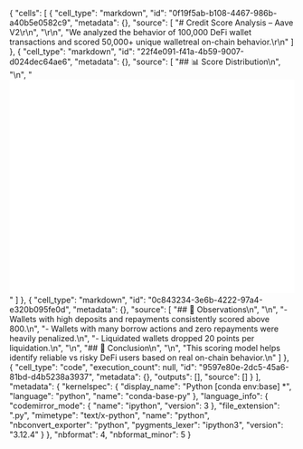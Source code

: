 {
 "cells": [
  {
   "cell_type": "markdown",
   "id": "0f19f5ab-b108-4467-986b-a40b5e0582c9",
   "metadata": {},
   "source": [
    "# Credit Score Analysis – Aave V2\r\n",
    "\r\n",
    "We analyzed the behavior of 100,000 DeFi wallet transactions and scored 50,000+ unique walletreal on-chain behavior.\r\n"
   ]
  },
  {
   "cell_type": "markdown",
   "id": "22f4e091-f41a-4b59-9007-d024dec64ae6",
   "metadata": {},
   "source": [
    "## 📊 Score Distribution\n",
    "\n",
    "![Score Distribution](score_distribution.png)"
   ]
  },
  {
   "cell_type": "markdown",
   "id": "0c843234-3e6b-4222-97a4-e320b095fe0d",
   "metadata": {},
   "source": [
    "## 🧠 Observations\n",
    "\n",
    "- Wallets with high deposits and repayments consistently scored above 800.\n",
    "- Wallets with many borrow actions and zero repayments were heavily penalized.\n",
    "- Liquidated wallets dropped 20 points per liquidation.\n",
    "\n",
    "## 🎯 Conclusion\n",
    "\n",
    "This scoring model helps identify reliable vs risky DeFi users based on real on-chain behavior.\n"
   ]
  },
  {
   "cell_type": "code",
   "execution_count": null,
   "id": "9597e80e-2dc5-45a6-81bd-d4b5238a3937",
   "metadata": {},
   "outputs": [],
   "source": []
  }
 ],
 "metadata": {
  "kernelspec": {
   "display_name": "Python [conda env:base] *",
   "language": "python",
   "name": "conda-base-py"
  },
  "language_info": {
   "codemirror_mode": {
    "name": "ipython",
    "version": 3
   },
   "file_extension": ".py",
   "mimetype": "text/x-python",
   "name": "python",
   "nbconvert_exporter": "python",
   "pygments_lexer": "ipython3",
   "version": "3.12.4"
  }
 },
 "nbformat": 4,
 "nbformat_minor": 5
}

